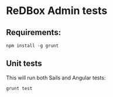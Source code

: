 # ReDBox Admin tests

## Requirements:

```
npm install -g grunt
```

## Unit tests

This will run both Sails and Angular tests:

```
grunt test
````

